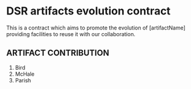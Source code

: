 <h1>DSR artifacts evolution contract</h1>
This is a contract which aims to promote the evolution of [artifactName] providing facilities to reuse it with our collaboration.

<h2>ARTIFACT CONTRIBUTION</h2>
<ol>
<li>Bird</li>
<li>McHale</li>
<li>Parish</li>
</ol>
